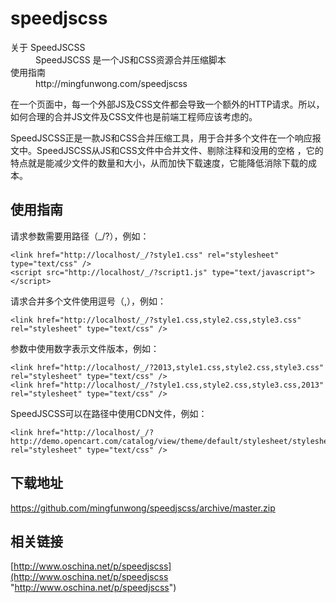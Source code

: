 speedjscss
==========

<dl class="dl-horizontal">
  <dt>关于 SpeedJSCSS</dt>
  <dd>SpeedJSCSS 是一个JS和CSS资源合并压缩脚本
  </dd>
  <dt>使用指南</dt>
  <dd>http://mingfunwong.com/speedjscss</dd>
</dl>

在一个页面中，每一个外部JS及CSS文件都会导致一个额外的HTTP请求。所以，如何合理的合并JS文件及CSS文件也是前端工程师应该考虑的。

SpeedJSCSS正是一款JS和CSS合并压缩工具，用于合并多个文件在一个响应报文中。SpeedJSCSS从JS和CSS文件中合并文件、剔除注释和没用的空格 ，它的特点就是能减少文件的数量和大小，从而加快下载速度，它能降低消除下载的成本。

## 使用指南 ##

请求参数需要用路径（_/?），例如：

	<link href="http://localhost/_/?style1.css" rel="stylesheet" type="text/css" />
	<script src="http://localhost/_/?script1.js" type="text/javascript"></script>

请求合并多个文件使用逗号（,），例如：

	<link href="http://localhost/_/?style1.css,style2.css,style3.css" rel="stylesheet" type="text/css" />

参数中使用数字表示文件版本，例如：

	<link href="http://localhost/_/?2013,style1.css,style2.css,style3.css" rel="stylesheet" type="text/css" />
	<link href="http://localhost/_/?style1.css,style2.css,style3.css,2013" rel="stylesheet" type="text/css" />

SpeedJSCSS可以在路径中使用CDN文件，例如：

	<link href="http://localhost/_/?http://demo.opencart.com/catalog/view/theme/default/stylesheet/stylesheet.css,http://demo.opencart.com/catalog/view/theme/default/stylesheet/slideshow.css" rel="stylesheet" type="text/css" />

## 下载地址 ##

https://github.com/mingfunwong/speedjscss/archive/master.zip

## 相关链接 ##

[http://www.oschina.net/p/speedjscss](http://www.oschina.net/p/speedjscss "http://www.oschina.net/p/speedjscss")
